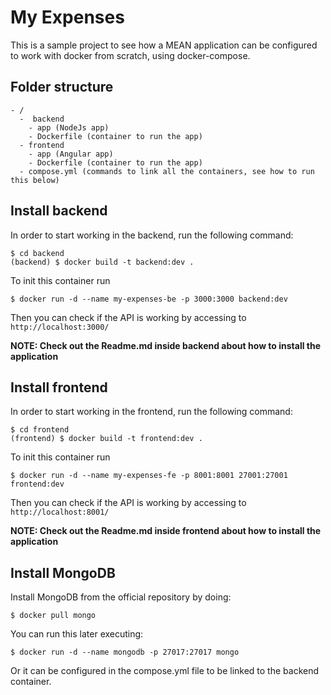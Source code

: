 # My Expenses
This is a sample project to see how a MEAN application can be configured to work with docker from scratch, using docker-compose.

## Folder structure

```
- /
  -  backend   
    - app (NodeJs app)
    - Dockerfile (container to run the app)
  - frontend
    - app (Angular app)
    - Dockerfile (container to run the app)
  - compose.yml (commands to link all the containers, see how to run this below)
```    

## Install backend
In order to start working in the backend, run the following command:
```
$ cd backend
(backend) $ docker build -t backend:dev .
```

To init this container run
```
$ docker run -d --name my-expenses-be -p 3000:3000 backend:dev
```

Then you can check if the API is working by accessing to `http://localhost:3000/`

**NOTE: Check out the Readme.md inside backend about how to install the application**

## Install frontend
In order to start working in the frontend, run the following command:
```
$ cd frontend
(frontend) $ docker build -t frontend:dev .
```

To init this container run
```
$ docker run -d --name my-expenses-fe -p 8001:8001 27001:27001 frontend:dev
```

Then you can check if the API is working by accessing to `http://localhost:8001/`

**NOTE: Check out the Readme.md inside frontend about how to install the application**

## Install MongoDB
Install MongoDB from the official repository by doing:   

```
$ docker pull mongo
```

You can run this later executing:   

```
$ docker run -d --name mongodb -p 27017:27017 mongo
```
Or it can be configured in the compose.yml file to be linked to the backend container.
